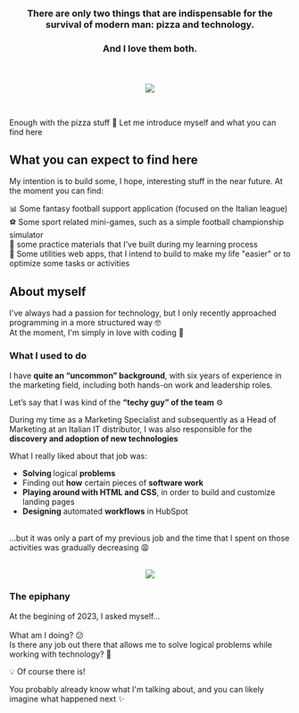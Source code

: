 ###  <p align="center">There are only two things that are indispensable for the survival of modern man: pizza and technology.  </p>
###  <p align="center">And I love them both.</p></br>

<p align="center"><img src="https://s11.gifyu.com/images/S449z.gif" ></p>
</br>


<p>Enough with the pizza stuff 🍕 Let me introduce myself and what you can find here</p>

<h2>What you can expect to find here</h2>

<p>My intention is to build some, I hope, interesting stuff in the near future. At the moment you can find:</p>
<p>
  📊 Some fantasy football support application (focused on the Italian league)</br>
  ⚽ Some sport related mini-games, such as a simple football championship simulator</br>
  📖 some practice materials that I've built during my learning process </br>
  🔧 Some utilities web apps, that I intend to build to make my life "easier" or to optimize some tasks or activities
</p>

<h2>About myself</h2>



<p>I've always had a passion for technology, but I only recently approached programming in a more structured way 🤓 </br> At the moment, I'm simply in love with coding 💙 </p> 
<h3>What I used to do</h3>

I have <b>quite an “uncommon” background</b>, with six years of experience in the marketing field, including both hands-on work and leadership roles.

Let’s say that I was kind of the <b>“techy guy” of the team</b> ⚙️  

During my time as a Marketing Specialist and subsequently as a Head of Marketing at an Italian IT distributor, I was also responsible for the <b>discovery and adoption of new technologies</b></p>

What I really liked about that job was:
<ul>
  <li><b>Solving </b>logical <b>problems</b></li>
  <li>Finding out <b>how</b> certain pieces of <b>software work</b></li>
  <li><b>Playing around with HTML and CSS</b>, in order to build and customize landing pages</li>
  <li><b>Designing</b> automated <b>workflows</b> in HubSpot</li>
</ul></br>
...but it was only a part of my previous job and the time that I spent on those activities was gradually decreasing 😩 </br>

<p align="center"></br><img src="https://y.yarn.co/c21da8d9-a094-4e6e-9ba0-f0ac2c14e87c_text.gif"></p>

<h3>The epiphany</h3>

<p>At the begining of 2023, I asked myself... <br> <br>
  What am I doing? 😕 </br>
  Is there any job out there that allows me to solve logical problems while working with technology? 🤔
</p>

<p>

  💡 Of course there is!</p>
<p>You probably already know what I'm talking about, and you can likely imagine what happened next ✨ </p>



